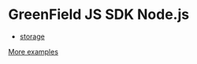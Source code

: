 # GreenField JS SDK Node.js

* [storage](./storage.js)

[More examples](../../packages/chain-sdk/tests/)
